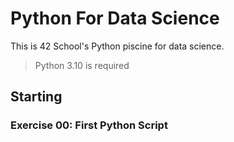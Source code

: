 # Python For Data Science

This is 42 School's Python piscine for data science.

> Python 3.10 is required

## Starting

### Exercise 00: First Python Script
